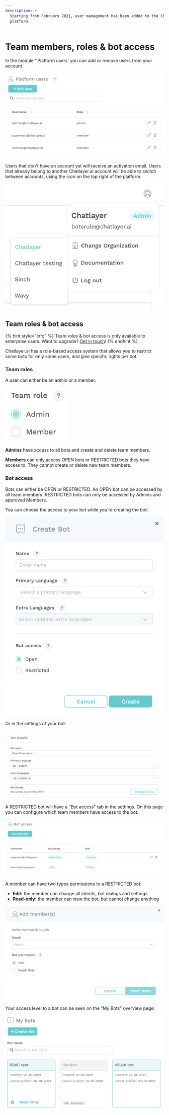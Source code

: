 ```yaml
---
description: >-
  Starting from February 2021, user management has been added to the Chatlayer
  platform.
---
```


# Team members, roles & bot access

In the module ''Platform users' you can add or remove users from your account. 

![](../.gitbook/assets/image%20%28403%29.png)

Users that don't have an account yet will receive an activation email. Users that already belong to another Chatlayer.ai account will be able to switch between accounts, using the icon on the top right of the platform.

![](../.gitbook/assets/image%20%28397%29.png)

## Team roles & bot access

{% hint style="info" %}
Team roles & bot access is only available to enterprise users. Want to upgrade? [Get in touch](../support/get-in-touch.md)!
{% endhint %}

Chatlayer.ai has a role-based access system that allows you to restrict some bots for only some users, and give specific rights per bot.

### Team roles

A user can either be an admin or a member.

![](../.gitbook/assets/image%20%28393%29.png)

**Admins** have access to all bots and create and delete team members.

**Members** can only access OPEN bots or RESTRICTED bots they have access to. They cannot create or delete new team members.

### Bot access

Bots can either be OPEN or RESTRICTED. An OPEN bot can be accessed by all team members. RESTRICTED bots can only be accessed by Admins and approved Members.

You can choose the access to your bot while you're creating the bot:

![](../.gitbook/assets/image%20%28401%29.png)

Or in the settings of your bot:

![](../.gitbook/assets/image%20%28394%29.png)

A RESTRICTED bot will have a "Bot access" tab in the settings. On this page you can configure which team members have access to the bot.

![](../.gitbook/assets/image%20%28398%29.png)

A member can have two types permissions to a RESTRICTED bot:

* **Edit:** the member can change all intents, bot dialogs and settings
* **Read-only:** the member can view the bot, but cannot change anything

![](../.gitbook/assets/image%20%28400%29.png)

Your access level to a bot can be seen on the "My Bots" overview page:

![](../.gitbook/assets/image%20%28402%29.png)


